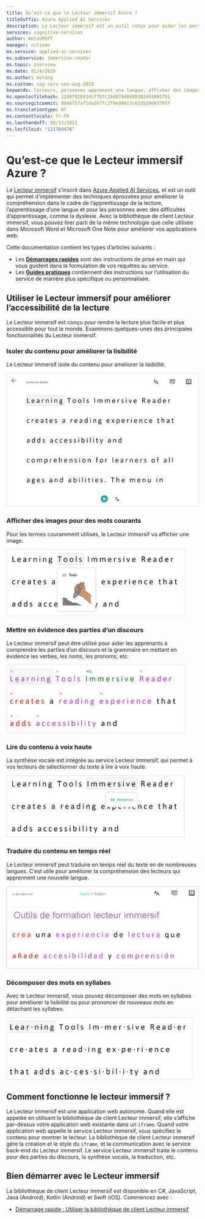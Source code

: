 ```yaml
---
title: Qu’est-ce que le Lecteur immersif Azure ?
titleSuffix: Azure Applied AI Services
description: Le Lecteur immersif est un outil conçu pour aider les personnes ayant des besoins en apprentissage différents, qui viennent d’apprendre à lire ou qui apprennent une langue avec une compréhension à la lecture.
services: cognitive-services
author: metanMSFT
manager: nitinme
ms.service: applied-ai-services
ms.subservice: immersive-reader
ms.topic: overview
ms.date: 01/4/2020
ms.author: metang
ms.custom: cog-serv-seo-aug-2020
keywords: lecteurs, personnes apprenant une langue, afficher des images, améliorer la lecture, lire du contenu, traduire
ms.openlocfilehash: 12d6f926934cf7b7c18d079d8d483824918057b1
ms.sourcegitcommit: 0046757af1da267fc2f0e88617c633524883795f
ms.translationtype: HT
ms.contentlocale: fr-FR
ms.lasthandoff: 08/13/2021
ms.locfileid: "121784476"
---
```

# <a name="what-is-azure-immersive-reader"></a>Qu’est-ce que le Lecteur immersif Azure ?

Le [Lecteur immersif](https://www.onenote.com/learningtools) s’inscrit dans [Azure Applied AI Services](../../applied-ai-services/what-are-applied-ai-services.md), et est un outil qui permet d’implémenter des techniques éprouvées pour améliorer la compréhension dans le cadre de l’apprentissage de la lecture, l’apprentissage d’une langue et pour les personnes avec des difficultés d’apprentissage, comme la dyslexie. Avec la bibliothèque de client Lecteur immersif, vous pouvez tirer parti de la même technologie que celle utilisée dans Microsoft Word et Microsoft One Note pour améliorer vos applications web. 

Cette documentation contient les types d’articles suivants :  

* Les **[Démarrages rapides](quickstarts/client-libraries.md)** sont des instructions de prise en main qui vous guident dans la formulation de vos requêtes au service.
* Les **[Guides pratiques](how-to-create-immersive-reader.md)** contiennent des instructions sur l’utilisation du service de manière plus spécifique ou personnalisée.

## <a name="use-immersive-reader-to-improve-reading-accessibility"></a>Utiliser le Lecteur immersif pour améliorer l’accessibilité de la lecture 

Le Lecteur immersif est conçu pour rendre la lecture plus facile et plus accessible pour tout le monde. Examinons quelques-unes des principales fonctionnalités du Lecteur immersif.

### <a name="isolate-content-for-improved-readability"></a>Isoler du contenu pour améliorer la lisibilité

Le Lecteur immersif isole du contenu pour améliorer la lisibilité. 

  ![Isoler du contenu pour améliorer la lisibilité avec le Lecteur immersif](./media/immersive-reader.png)

### <a name="display-pictures-for-common-words"></a>Afficher des images pour des mots courants

Pour les termes couramment utilisés, le Lecteur immersif va afficher une image.

  ![Dictionnaire d’images avec le Lecteur immersif](./media/picture-dictionary.png)

### <a name="highlight-parts-of-speech"></a>Mettre en évidence des parties d’un discours

Le Lecteur immersif peut être utilisé pour aider les apprenants à comprendre les parties d’un discours et la grammaire en mettant en évidence les verbes, les noms, les pronoms, etc.

  ![Montrer des parties d’un discours avec le Lecteur immersif](./media/parts-of-speech.png)

### <a name="read-content-aloud"></a>Lire du contenu à voix haute

La synthèse vocale est intégrée au service Lecteur immersif, qui permet à vos lecteurs de sélectionner du texte à lire à voix haute. 

  ![Lire le texte à voix haute avec le Lecteur immersif](./media/read-aloud.png)

### <a name="translate-content-in-real-time"></a>Traduire du contenu en temps réel

Le Lecteur immersif peut traduire en temps réel du texte en de nombreuses langues. C’est utile pour améliorer la compréhension des lecteurs qui apprennent une nouvelle langue.

  ![Traduire du texte avec le Lecteur immersif](./media/translation.png)

### <a name="split-words-into-syllables"></a>Décomposer des mots en syllabes

Avec le Lecteur immersif, vous pouvez décomposer des mots en syllabes pour améliorer la lisibilité ou pour prononcer de nouveaux mots en détachant les syllabes.

  ![Décomposer les mots en syllabes avec le Lecteur immersif](./media/syllabification.png)

## <a name="how-does-immersive-reader-work"></a>Comment fonctionne le lecteur immersif ?

Le Lecteur immersif est une application web autonome. Quand elle est appelée en utilisant la bibliothèque de client Lecteur immersif, elle s’affiche par-dessus votre application web existante dans un `iframe`. Quand votre application web appelle le service Lecteur immersif, vous spécifiez le contenu pour montrer le lecteur. La bibliothèque de client Lecteur immersif gère la création et le style du `iframe`, et la communication avec le service back-end du Lecteur immersif. Le service Lecteur immersif traite le contenu pour des parties du discours, la synthèse vocale, la traduction, etc.

## <a name="get-started-with-immersive-reader"></a>Bien démarrer avec le Lecteur immersif

La bibliothèque de client Lecteur immersif est disponible en C#, JavaScript, Java (Android), Kotlin (Android) et Swift (iOS). Commencez avec :

* [Démarrage rapide : Utiliser la bibliothèque de client Lecteur immersif](quickstarts/client-libraries.md)
